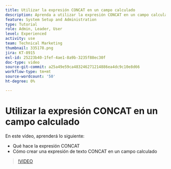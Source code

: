 ```yaml
---
title: Utilizar la expresión CONCAT en un campo calculado
description: Aprenda a utilizar la expresión CONCAT en un campo calculado en Adobe [!DNL Workfront].
feature: System Setup and Administration
type: Tutorial
role: Admin, Leader, User
level: Experienced
activity: use
team: Technical Marketing
thumbnail: 335178.png
jira: KT-8915
exl-id: 25223b40-1fef-4ae1-8a9b-3235f88ec30f
doc-type: video
source-git-commit: a25a49e59ca483246271214886ea4dc9c10e8d66
workflow-type: tm+mt
source-wordcount: '50'
ht-degree: 0%

---
```


# Utilizar la expresión CONCAT en un campo calculado

En este vídeo, aprenderá lo siguiente:

* Qué hace la expresión CONCAT
* Cómo crear una expresión de texto CONCAT en un campo calculado

>[!VIDEO](https://video.tv.adobe.com/v/335178/?quality=12&learn=on)

